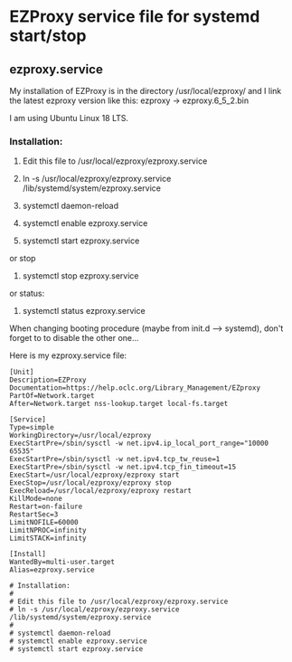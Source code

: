 # EZProxy service file for systemd start/stop
## ezproxy.service

My installation of EZProxy is in the directory /usr/local/ezproxy/ and I link the latest ezproxy version like this: 
ezproxy -> ezproxy.6_5_2.bin

I am using Ubuntu Linux 18 LTS.

### Installation:

1. Edit this file to /usr/local/ezproxy/ezproxy.service 
2. ln -s /usr/local/ezproxy/ezproxy.service /lib/systemd/system/ezproxy.service 

3. systemctl daemon-reload 
4. systemctl enable ezproxy.service
5. systemctl start ezproxy.service  

or stop

1. systemctl stop ezproxy.service

or status:

1. systemctl status ezproxy.service

When changing booting procedure (maybe from init.d --> systemd), don't forget to to disable the other one...

Here is my ezproxy.service file:


```
[Unit]
Description=EZProxy
Documentation=https://help.oclc.org/Library_Management/EZproxy
PartOf=Network.target
After=Network.target nss-lookup.target local-fs.target

[Service]
Type=simple
WorkingDirectory=/usr/local/ezproxy
ExecStartPre=/sbin/sysctl -w net.ipv4.ip_local_port_range="10000 65535"
ExecStartPre=/sbin/sysctl -w net.ipv4.tcp_tw_reuse=1
ExecStartPre=/sbin/sysctl -w net.ipv4.tcp_fin_timeout=15
ExecStart=/usr/local/ezproxy/ezproxy start
ExecStop=/usr/local/ezproxy/ezproxy stop
ExecReload=/usr/local/ezproxy/ezproxy restart
KillMode=none
Restart=on-failure
RestartSec=3
LimitNOFILE=60000
LimitNPROC=infinity
LimitSTACK=infinity

[Install]
WantedBy=multi-user.target
Alias=ezproxy.service

# Installation:
#
# Edit this file to /usr/local/ezproxy/ezproxy.service 
# ln -s /usr/local/ezproxy/ezproxy.service /lib/systemd/system/ezproxy.service 
#
# systemctl daemon-reload 
# systemctl enable ezproxy.service
# systemctl start ezproxy.service  
```


